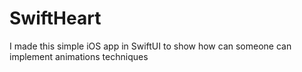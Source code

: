 # SwiftHeart
I made this simple iOS app in SwiftUI to show  how can someone can implement animations techniques
